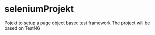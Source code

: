 # seleniumProjekt
Pojekt to setup a page object based test framework
The project will be based on TestNG

